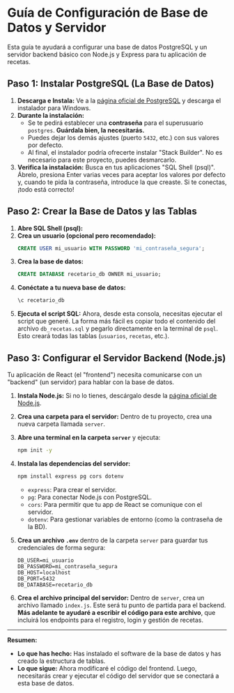 
# Guía de Configuración de Base de Datos y Servidor

Esta guía te ayudará a configurar una base de datos PostgreSQL y un servidor backend básico con Node.js y Express para tu aplicación de recetas.

## Paso 1: Instalar PostgreSQL (La Base de Datos)

1.  **Descarga e Instala:** Ve a la [página oficial de PostgreSQL](https://www.postgresql.org/download/) y descarga el instalador para Windows.
2.  **Durante la instalación:**
    *   Se te pedirá establecer una **contraseña** para el superusuario `postgres`. **Guárdala bien, la necesitarás.**
    *   Puedes dejar los demás ajustes (puerto `5432`, etc.) con sus valores por defecto.
    *   Al final, el instalador podría ofrecerte instalar "Stack Builder". No es necesario para este proyecto, puedes desmarcarlo.
3.  **Verifica la instalación:** Busca en tus aplicaciones "SQL Shell (psql)". Ábrelo, presiona Enter varias veces para aceptar los valores por defecto y, cuando te pida la contraseña, introduce la que creaste. Si te conectas, ¡todo está correcto!

## Paso 2: Crear la Base de Datos y las Tablas

1.  **Abre SQL Shell (psql):**
2.  **Crea un usuario (opcional pero recomendado):**
    ```sql
    CREATE USER mi_usuario WITH PASSWORD 'mi_contraseña_segura';
    ```
3.  **Crea la base de datos:**
    ```sql
    CREATE DATABASE recetario_db OWNER mi_usuario;
    ```
4.  **Conéctate a tu nueva base de datos:**
    ```sql
    \c recetario_db
    ```
5.  **Ejecuta el script SQL:** Ahora, desde esta consola, necesitas ejecutar el script que generé. La forma más fácil es copiar todo el contenido del archivo `db_recetas.sql` y pegarlo directamente en la terminal de `psql`. Esto creará todas las tablas (`usuarios`, `recetas`, etc.).

## Paso 3: Configurar el Servidor Backend (Node.js)

Tu aplicación de React (el "frontend") necesita comunicarse con un "backend" (un servidor) para hablar con la base de datos.

1.  **Instala Node.js:** Si no lo tienes, descárgalo desde la [página oficial de Node.js](https://nodejs.org/).
2.  **Crea una carpeta para el servidor:** Dentro de tu proyecto, crea una nueva carpeta llamada `server`.
3.  **Abre una terminal en la carpeta `server`** y ejecuta:
    ```bash
    npm init -y
    ```
4.  **Instala las dependencias del servidor:**
    ```bash
    npm install express pg cors dotenv
    ```
    *   `express`: Para crear el servidor.
    *   `pg`: Para conectar Node.js con PostgreSQL.
    *   `cors`: Para permitir que tu app de React se comunique con el servidor.
    *   `dotenv`: Para gestionar variables de entorno (como la contraseña de la BD).

5.  **Crea un archivo `.env`** dentro de la carpeta `server` para guardar tus credenciales de forma segura:
    ```
    DB_USER=mi_usuario
    DB_PASSWORD=mi_contraseña_segura
    DB_HOST=localhost
    DB_PORT=5432
    DB_DATABASE=recetario_db
    ```

6.  **Crea el archivo principal del servidor:** Dentro de `server`, crea un archivo llamado `index.js`. Este será tu punto de partida para el backend. **Más adelante te ayudaré a escribir el código para este archivo**, que incluirá los endpoints para el registro, login y gestión de recetas.

---

**Resumen:**

*   **Lo que has hecho:** Has instalado el software de la base de datos y has creado la estructura de tablas.
*   **Lo que sigue:** Ahora modificaré el código del frontend. Luego, necesitarás crear y ejecutar el código del servidor que se conectará a esta base de datos.
